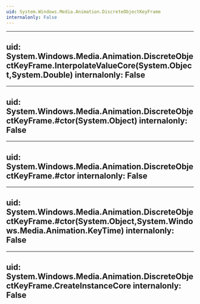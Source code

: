```yaml
---
uid: System.Windows.Media.Animation.DiscreteObjectKeyFrame
internalonly: False
---
```


---
uid: System.Windows.Media.Animation.DiscreteObjectKeyFrame.InterpolateValueCore(System.Object,System.Double)
internalonly: False
---

---
uid: System.Windows.Media.Animation.DiscreteObjectKeyFrame.#ctor(System.Object)
internalonly: False
---

---
uid: System.Windows.Media.Animation.DiscreteObjectKeyFrame.#ctor
internalonly: False
---

---
uid: System.Windows.Media.Animation.DiscreteObjectKeyFrame.#ctor(System.Object,System.Windows.Media.Animation.KeyTime)
internalonly: False
---

---
uid: System.Windows.Media.Animation.DiscreteObjectKeyFrame.CreateInstanceCore
internalonly: False
---
